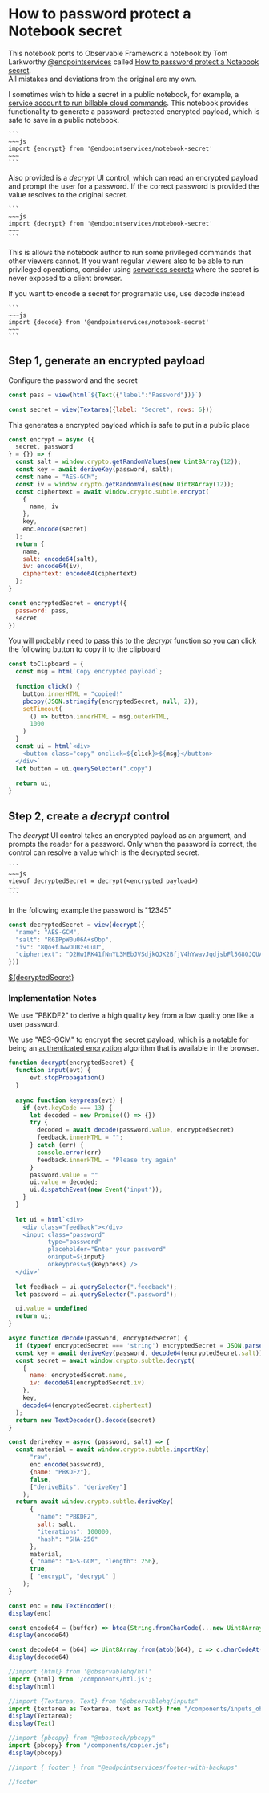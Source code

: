 # How to password protect a Notebook secret

<div class="tip">
  This notebook ports to Observable Framework a notebook by Tom Larkworthy
  <a href="https://observablehq.com/@endpointservices" target="_blank" rel="noopener noreferrer">@endpointservices</a> called <a href="https://observablehq.com/@endpointservices/notebook-secret" target="_blank" rel="noopener noreferrer">How to password protect a Notebook secret</a>. <br/>
  All mistakes and deviations from the original are my own.
</div>

I sometimes wish to hide a secret in a public notebook, for example, a [service account to run billable cloud commands](https://observablehq.com/@endpointservices/cache-bigquery). This notebook provides functionality to generate a password-protected encrypted payload, which is safe to save in a public notebook.

    ```
    ~~~js
    import {encrypt} from '@endpointservices/notebook-secret'
    ~~~
    ```

Also provided is a _decrypt_ UI control, which can read an encrypted payload and prompt the user for a password. If the correct password is provided the value resolves to the original secret. 

    ```
    ~~~js
    import {decrypt} from '@endpointservices/notebook-secret'
    ~~~
    ```

This is allows the notebook author to run some privileged commands that other viewers cannot. If you want regular viewers also to be able to run privileged operations, consider using [serverless secrets](https://observablehq.com/@endpointservices/how-to-keep-an-api-key-secret-in-a-public-notebook) where the secret is never exposed to a client browser.

If you want to encode a secret for programatic use, use decode instead

    ```
    ~~~js
    import {decode} from '@endpointservices/notebook-secret'
    ~~~
    ```


## Step 1, generate an encrypted payload

Configure the password and the secret


```js echo
const pass = view(html`${Text({"label":"Password"})}`)
```

```js echo
const secret = view(Textarea({label: "Secret", rows: 6}))
```

This generates a encrypted payload which is safe to put in a public place

```js echo
const encrypt = async ({
  secret, password
} = {}) => {
  const salt = window.crypto.getRandomValues(new Uint8Array(12));
  const key = await deriveKey(password, salt);
  const name = "AES-GCM";
  const iv = window.crypto.getRandomValues(new Uint8Array(12));
  const ciphertext = await window.crypto.subtle.encrypt(
    {
      name, iv
    },
    key,
    enc.encode(secret)
  );
  return {
    name,
    salt: encode64(salt),
    iv: encode64(iv),
    ciphertext: encode64(ciphertext)
  };
}
```

```js echo
const encryptedSecret = encrypt({
  password: pass,
  secret
})
```

You will probably need to pass this to the _decrypt_ function so you can click the following button to copy it to the clipboard

```js echo
const toClipboard = {
  const msg = html`Copy encrypted payload`;
  
  function click() {
    button.innerHTML = "copied!"
    pbcopy(JSON.stringify(encryptedSecret, null, 2));
    setTimeout(
      () => button.innerHTML = msg.outerHTML,
      1000
    )
  }
  const ui = html`<div>
    <button class="copy" onclick=${click}>${msg}</button>
  </div>`
  let button = ui.querySelector(".copy")
  
  return ui;
}
```

## Step 2, create a _decrypt_ control

The _decrypt_ UI control takes an encrypted payload as an argument, and prompts the reader for a password. Only when the password is correct, the control can resolve a value which is the decrypted secret.

    ```
    ~~~js
    viewof decryptedSecret = decrypt(<encrypted payload>)
    ~~~
    ```

In the following example the password is "12345"

```js echo
const decryptedSecret = view(decrypt({
  "name": "AES-GCM",
  "salt": "R6IPpW0u06A+sObp",
  "iv": "8Qo+fJwwOUBz+UuU",
  "ciphertext": "D2Hw1RK41fNnYL3MEbJVSdjkQJK2BfjV4hYwavJqdjsbFl5G8QJQUANHri1hE2eLvADXrkFp8tRt7Yk="
}))
```

<a href=${decryptedSecret}>${decryptedSecret}</a>

### Implementation Notes

We use "PBKDF2" to derive a high quality key from a low quality one like a user password.

We use "AES-GCM" to encrypt the secret payload, which is a notable for being an [authenticated encryption](https://en.wikipedia.org/wiki/Authenticated_encryption) algorithm that is available in the browser.


```js echo
function decrypt(encryptedSecret) {
  function input(evt) {
      evt.stopPropagation()
  }
  
  async function keypress(evt) {
    if (evt.keyCode === 13) {
      let decoded = new Promise(() => {})
      try {
        decoded = await decode(password.value, encryptedSecret)
        feedback.innerHTML = "";
      } catch (err) {
        console.error(err)
        feedback.innerHTML = "Please try again"
      }
      password.value = ""
      ui.value = decoded;
      ui.dispatchEvent(new Event('input'));
    }
  }
      
  let ui = html`<div>
    <div class="feedback"></div>
    <input class="password"
           type="password"
           placeholder="Enter your password"
           oninput=${input}
           onkeypress=${keypress} />
  </div>`
  
  let feedback = ui.querySelector(".feedback");
  let password = ui.querySelector(".password");

  ui.value = undefined
  return ui;
}
```

```js echo
async function decode(password, encryptedSecret) {
  if (typeof encryptedSecret === 'string') encryptedSecret = JSON.parse(encryptedSecret)
  const key = await deriveKey(password, decode64(encryptedSecret.salt));
  const secret = await window.crypto.subtle.decrypt(
    {
      name: encryptedSecret.name,
      iv: decode64(encryptedSecret.iv)
    },
    key,
    decode64(encryptedSecret.ciphertext)
  );
  return new TextDecoder().decode(secret)
}
```

```js echo
const deriveKey = async (password, salt) => {
  const material = await window.crypto.subtle.importKey(
      "raw", 
      enc.encode(password), 
      {name: "PBKDF2"}, 
      false, 
      ["deriveBits", "deriveKey"]
    );
  return await window.crypto.subtle.deriveKey(
      {
        "name": "PBKDF2",
        salt: salt, 
        "iterations": 100000,
        "hash": "SHA-256"
      },
      material,
      { "name": "AES-GCM", "length": 256},
      true,
      [ "encrypt", "decrypt" ]
    );
}
```

```js echo
const enc = new TextEncoder();
display(enc)
```

```js echo
const encode64 = (buffer) => btoa(String.fromCharCode(...new Uint8Array(buffer)));;
display(encode64)
```

```js echo
const decode64 = (b64) => Uint8Array.from(atob(b64), c => c.charCodeAt(0));
display(decode64)
```

```js echo
//import {html} from '@observablehq/htl'
import {html} from '/components/htl.js';
display(html)
```

```js echo
//import {Textarea, Text} from "@observablehq/inputs"
import {textarea as Textarea, text as Text} from "/components/inputs_observable.js";
display(Textarea);
display(Text)
```

```js echo
//import {pbcopy} from "@mbostock/pbcopy"
import {pbcopy} from "/components/copier.js";
display(pbcopy)
```

```js
//import { footer } from "@endpointservices/footer-with-backups"
```

```js
//footer
```
